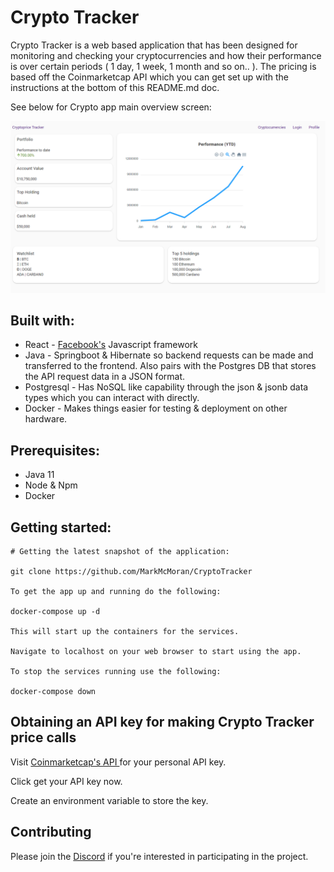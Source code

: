 # Crypto Tracker

Crypto Tracker is a web based application that has been designed for monitoring and checking your cryptocurrencies 
and how their performance is over certain periods ( 1 day, 1 week, 1 month and so on.. ). The pricing is based off 
the Coinmarketcap API which you can get set up with the instructions at the bottom of this README.md doc.

See below for Crypto app main overview screen:


![Main Page](main_page.png)

## Built with:

 - React - [Facebook's](https://github.com/facebook/react) Javascript framework
 - Java - Springboot & Hibernate so backend requests can be made and transferred to the frontend. 
   Also pairs with the Postgres DB that stores the API request data in a JSON format.
 - Postgresql - Has NoSQL like capability through the json & jsonb data types which you can interact with directly.
 - Docker - Makes things easier for testing & deployment on other hardware.

## Prerequisites:

 - Java 11
 - Node & Npm 
 - Docker 

## Getting started:

```
# Getting the latest snapshot of the application:

git clone https://github.com/MarkMcMoran/CryptoTracker

To get the app up and running do the following:

docker-compose up -d

This will start up the containers for the services.

Navigate to localhost on your web browser to start using the app.

To stop the services running use the following:

docker-compose down 

```

## Obtaining an API key for making Crypto Tracker price calls

Visit [Coinmarketcap's API ](https://coinmarketcap.com/api/) for your personal API key. 

Click get your API key now.

Create an environment variable to store the key. 

## Contributing

Please join the [Discord](https://discord.gg/ekERFsmZTz) if you're interested in participating in the project.
